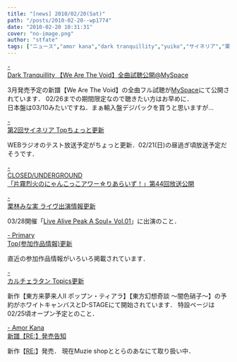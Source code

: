 ```yaml
---
title: "[news] 2010/02/20(Sat)"
path: "/posts/2010-02-20--wp1774"
date: "2010-02-20 10:31:31"
cover: "no-image.png"
author: "stfate"
tags: ["ニュース","amor kana","dark tranquillity","yuiko","サイネリア","栗林みな実","片霧烈火","葉月ゆら"]
---
```


<style type="text/css">
<!--
p {white-space: pre-wrap};
-->
</style>

<a  href="http://www.darktranquillity.com/realindex.html" target="_blank">- Dark Tranquillity 【We Are The Void】全曲試聴公開@MySpace</a>
<div >3月発売予定の新譜【We Are The Void】の全曲フル試聴が<a href="http://www.myspace.com/dtofficial" target="_blank">MySpace</a>にて公開されています．
02/26までの期間限定なので聴きたい方はお早めに．
<div >日本盤は03/10みたいですね．まぁ輸入盤デジパックを買うと思いますが…</div></div>

<a  href="http://cineraria-tfs.net/" target="_blank">- 第2回サイネリア Topちょっと更新</a>
<div >WEBラジオのテスト放送予定がちょっと更新．02/21(日)の昼過ぎ頃放送予定だそうです．</div>

<a  href="http://www.nyanhour.com/" target="_blank">- CLOSED/UNDERGROUND 「片霧烈火のにゃんこっこアワー☆りあらいず！」第44回放送公開</a>
<div ></div>

<a  href="http://kuribayashi-minami.jp/information/index.html" target="_blank">- 栗林みな実 ライヴ出演情報更新</a>
<div >03/28開催「<a href="http://blog.excite.co.jp/live-alive-peakasoul/" target="_blank">Live Alive Peak A Soul+ Vol.01</a>」に出演のこと．</div>

<a  href="http://primary-yuiko.com/" target="_blank">- Primary Top(参加作品情報)更新</a>
<div >直近の参加作品情報がいろいろ掲載されています．</div>

<a  href="http://hatukiyura.sakura.ne.jp/" target="_blank">- カルチェラタン Topics更新</a>
<div >新作【東方来夢来人Ⅱ ポップン・ティアラ】【東方幻想奇談 ～闇色硝子～】の予約がホワイトキャンバスとD-STAGEにて開始されています．
特設ページは02/25頃オープン予定とのこと．</div>

<a  href="http://amorkana.jp/" target="_blank">- Amor Kana 新譜【RE:】発売告知</a>
<div >新作【<a href="http://re.amorkana.jp/" target="_blank">RE:</a>】発売．
現在Muzie shopととらのあなにて取り扱い中．</div>